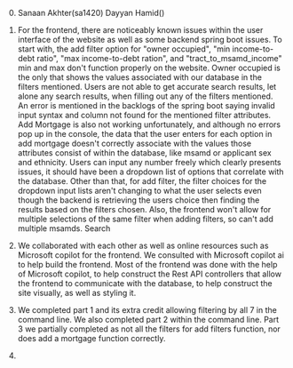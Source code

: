 0. Sanaan Akhter(sa1420)
   Dayyan Hamid()

1. For the frontend, there are noticeably known issues within the user interface of the website as well as some backend spring boot issues. To start with, the add filter option for "owner occupied", "min income-to-debt ratio", "max income-to-debt ration", and "tract_to_msamd_income" min and max don't function properly on the website. Owner occupied is the only that shows the values associated with our database in the filters mentioned. Users are not able to get accurate search results, let alone any search results, when filling out any of the filters mentioned. An error is mentioned in the backlogs of the spring boot saying invalid input syntax and column not found for the mentioned filter attributes. Add Mortgage is also not working unfortunately, and although no errors pop up in the console, the data that the user enters for each option in add mortgage doesn't correctly associate with the values those attributes consist of within the database, like msamd or applicant sex and ethnicity. Users can input any number freely which clearly presents issues, it should have been a dropdown list of options that correlate with the database. Other than that, for add filter, the filter choices for the dropdown input lists aren't changing to what the user selects even though the backend is retrieving the users choice then finding the results based on the filters chosen. Also, the frontend won't allow for multiple selections of the same filter when adding filters, so can't add multiple msamds. Search  

2. We collaborated with each other as well as online resources such as Microsoft copilot for the frontend. We consulted with Microsoft copilot ai to help build the frontend. Most of the frontend was done with the help of Microsoft copilot, to help construct the Rest API controllers that allow the frontend to communicate with the database, to help construct the site visually, as well as styling it. 

3. We completed part 1 and its extra credit allowing filtering by all 7 in the command line. We also completed part 2 within the command line. Part 3 we partially completed as not all the filters for add filters function, nor does add a mortgage function correctly.

4.
